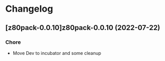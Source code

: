 # Changelog



## [z80pack-0.0.10]z80pack-0.0.10 (2022-07-22)

### Chore

- Move Dev to incubator and some cleanup
  
  